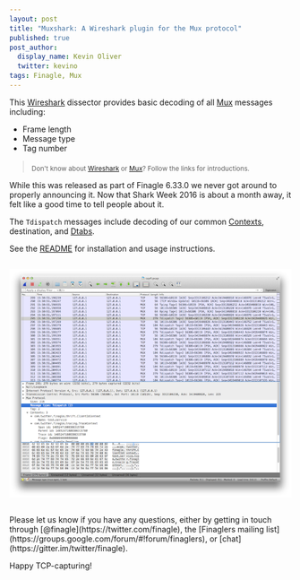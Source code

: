 ```yaml
---
layout: post
title: "Muxshark: A Wireshark plugin for the Mux protocol"
published: true
post_author:
  display_name: Kevin Oliver
  twitter: kevino
tags: Finagle, Mux
---
```


This [Wireshark](https://www.wireshark.org/) dissector provides basic decoding of all
[Mux](http://twitter.github.io/finagle/guide/Protocols.html#mux) messages including:

* Frame length
* Message type
* Tag number

> <sub>Don't know about [Wireshark](http://jvns.ca/blog/2016/03/16/tcpdump-is-amazing/)
or [Mux](http://twitter.github.io/finagle/guide/Protocols.html#mux)?
Follow the links for introductions.</sub>

While this was released as part of Finagle 6.33.0 we never got around to properly announcing it. Now that Shark Week 2016 is about a month away, it felt like a good time to tell people about it.

The ``Tdispatch`` messages include decoding of our common
[Contexts](http://twitter.github.io/finagle/guide/Contexts.html), destination,
and [Dtabs](http://twitter.github.io/finagle/guide/Names.html#interpreting-paths-with-delegation-tables).

See the
[README](https://github.com/twitter/finagle/blob/develop/finagle-mux/src/main/lua/README.md)
for installation and usage instructions.

<p align="center">
  <img src="/assets/img/muxshark.png" style="margin: 1em 0em;" alt="muxshark screenshot"/>
</p>
Please let us know if you have any questions, either by
getting in touch through [@finagle](https://twitter.com/finagle), the
[Finaglers mailing list](https://groups.google.com/forum/#!forum/finaglers),
or [chat](https://gitter.im/twitter/finagle).

Happy TCP-capturing!

